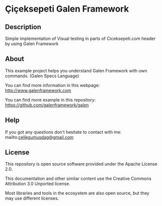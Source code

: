 # Çiçeksepeti Galen Framework

Description
------------
Simple implementation of Visual testing in parts of Ciceksepeti.com header by using Galen Framework

About
------------
This example project helps you understand Galen Framework with own commands. (Galen Specs Language)

You can find more information in this webpage: http://www.galenframework.com

You can find more example in this repository: https://github.com/galenframework/galen

Help
------------
If you got any questions don't hesitate to contact with me: mailto:celikgumusdag@gmail.com

License
------------
This repository is open source software provided under the Apache License 2.0. 

This documentation and other similar content use the Creative Commons Attribution 3.0 Unported license. 

Most libraries and tools in the ecosystem are also open source, but they may use different licenses.
